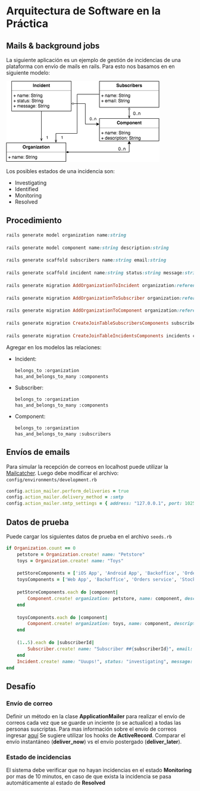 # Arquitectura de Software en la Práctica

## Mails & background jobs

La siguiente aplicación es un ejemplo de gestión de incidencias de una plataforma con envío de mails en rails. Para esto nos basamos en en siguiente modelo:

![classes_diagram](img/classes.png)

Los posibles estados de una incidencia son:

* Investigating
* Identified
* Monitoring
* Resolved

## Procedimiento

```ruby
rails generate model organization name:string

rails generate model component name:string description:string

rails generate scaffold subscribers name:string email:string

rails generate scaffold incident name:string status:string message:string

rails generate migration AddOrganizationToIncident organization:references

rails generate migration AddOrganizationToSubscriber organization:references

rails generate migration AddOrganizationToComponent organization:references

rails generate migration CreateJoinTableSubscribersComponents subscribers components

rails generate migration CreateJoinTableIncidentsComponents incidents components
```

Agregar en los modelos las relaciones:

* Incident:
    ```
    belongs_to :organization
    has_and_belongs_to_many :components
    ```
* Subscriber: 
    ```
    belongs_to :organization
    has_and_belongs_to_many :components
    ```
* Component:
    ```
    belongs_to :organization
    has_and_belongs_to_many :subscribers
    ```
## Envíos de emails

Para simular la recepción de correos en localhost puede utilizar la [Mailcatcher](https://mailcatcher.me). Luego debe modificar el archivo: ```config/environments/development.rb```

```ruby
config.action_mailer.perform_deliveries = true
config.action_mailer.delivery_method = :smtp
config.action_mailer.smtp_settings = { address: "127.0.0.1", port: 1025 }
```

## Datos de prueba

Puede cargar los siguientes datos de prueba en el archivo ```seeds.rb```

```ruby
if Organization.count == 0 
    petstore = Organization.create! name: "Petstore"
    toys = Organization.create! name: "Toys"

    petStoreComponents = ['iOS App', 'Android App', 'Backoffice', 'Orders service', 'Stock service']
    toysComponents = ['Web App', 'Backoffice', 'Orders service', 'Stock service', 'Payments service']

    petStoreComponents.each do |component|
        Component.create! organization: petstore, name: component, description: "#{component} component for #{petstore.name}"
    end

    toysComponents.each do |component|
        Component.create! organization: toys, name: component, description: "#{component} component for #{toys.name}"
    end

    (1..5).each do |subscriberId|
        Subscriber.create! name: "Subscriber ##{subscriberId}", email: "example#{subscriberId}@mail.com", components: [Component.where(organization_id: Organization.first.id).first]
    end
    Incident.create! name: "Uuups!", status: "investigating", message: "Problems in petstore!", components: [Component.where(organization_id: Organization.first.id).first], organization: Organization.first
end
```

## Desafío

### Envío de correo

Definir un método en la clase **ApplicationMailer** para realizar el envío de correos cada vez que se guarde un inciente (o se actualice) a todas las personas suscriptas.
Para mas información sobre el envío de correos ingresar [aquí](https://guides.rubyonrails.org/action_mailer_basics.html)
Se sugiere utilizar los hooks de **ActiveRecord**.
Comparar el envío instantáneo (**deliver_now**) vs el envío postergado (**deliver_later**).

### Estado de incidencias

El sistema debe verificar que no hayan incidencias en el estado **Monitoring** por mas de 10 minutos, en caso de que exista la incidencia se pasa automáticamente al estado de **Resolved**